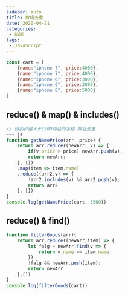 ```yaml
---
sidebar: auto
title: 数组去重
date: 2020-04-21
categories:
 - 前端
tags:
 - JavaScript
---
```


~~~ js
const cart = [
	{name:"iphone 7", price:4000},
	{name:"iphone 7", price:4000},
	{name:"iphone 6", price:3000},
	{name:"iphone 6", price:3000},
	{name:"iphone 8", price:5000}
]
~~~
## reduce() & map() & includes()
~~~ js
// 得到价格大于3500商品的名称 并且去重
~~~ js
function getNamePrice(arr, price) {
	return arr.reduce((newArr, v) => {
		if(v.price > price) newArr.push(v);
		return newArr;
	}, [])
	.map(item => item.name)
	.reduce((arr2,v) => {
		!arr2.includes(v) && arr2.push(v);
		return arr2
	}, [])
}
console.log(getNamePrice(cart, 3500))
~~~
## reduce() & find()
~~~ js
function filterGoods(arr){
	return arr.reduce((newArr,item) => {
		let falg = newArr.find(v => {
			return v.name == item.name;
		})
		!falg && newArr.push(item);
		return newArr
	},[])
}
console.log(filterGoods(cart))
~~~